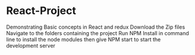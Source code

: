 # React-Project
Demonstrating Basic concepts in React and redux
Download the Zip files
Navigate to the folders containing the project
Run NPM Install in command line to install the node modules
then give NPM start to start the development server
